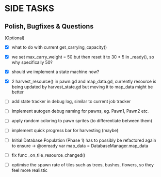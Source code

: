 # SIDE TASKS

## Polish, Bugfixes & Questions


(Optional)
- [x] what to do with current get_carrying_capacity()
- [x] we set max_carry_weight = 50 but then reset it to 30 * 5 in _ready(), so why specifically 50?
- [x] should we implement a state machine now?
- [x] 2 harvest_resource() in pawn.gd and map_data.gd, currently resource is being updated by harvest_state.gd but moving it to map_data might be better
- [ ] add state tracker in debug log, similar to current job tracker
- [ ] implement autogen debug naming for pawns, eg. Pawn1, Pawn2 etc.
- [ ] apply random coloring to pawn sprites (to differentiate between them)
- [ ] implement quick progress bar for harvesting (maybe)
- [ ] Initial Database Population (Phase 1) has to possibly be refactored again to ensure -> @onready var map_data = DatabaseManager.map_data
- [ ] fix func _on_tile_resource_changed()
- [ ] optimise the spawn rate of tiles such as trees, bushes, flowers, so they feel more realistic



